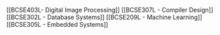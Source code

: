 [[BCSE403L- Digital Image Processing]]
[[BCSE307L - Compiler Design]]
[[BCSE302L - Database Systems]]
[[BCSE209L - Machine Learning]]
[[BCSE305L - Embedded Systems]]
